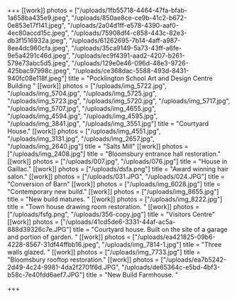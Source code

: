 +++
[[work]]
photos = ["/uploads/1fb55718-4464-47fa-bfab-1a658ba435e9.jpeg", "/uploads/850ae8ce-ce9b-41c2-b672-0e853e17f141.jpeg", "/uploads/2a04d1ff-e578-4390-aaf0-4ec80accd15c.jpeg", "/uploads/75908df4-c858-443c-82e3-db3f1516932a.jpeg", "/uploads/61262695-7b14-4aff-a987-8ee4dc960cfa.jpeg", "/uploads/35ca9149-5a73-43ff-a6fe-9e5a4291c46d.jpeg", "/uploads/ec9f4391-aad2-4207-b261-579e73abc5d5.jpeg", "/uploads/129e0e46-096d-48e3-9726-425bac97998c.jpeg", "/uploads/ce368dac-5588-493d-8431-940fc08e118f.jpeg"]
title = "Pocklington School Art and Design Centre Building "
[[work]]
photos = ["/uploads/img_5722.jpg", "/uploads/img_5704.jpg", "/uploads/img_5725.jpg", "/uploads/img_5723.jpg", "/uploads/img_5720.jpg", "/uploads/img_5717.jpg", "/uploads/img_5707.jpg", "/uploads/img_4655.jpg", "/uploads/img_4594.jpg", "/uploads/img_4595.jpg", "/uploads/img_3841.jpg", "/uploads/img_3551.jpg"]
title = "Courtyard House."
[[work]]
photos = ["/uploads/img_4551.jpg", "/uploads/img_3131.jpg", "/uploads/img_2657.jpg", "/uploads/img_2640.jpg"]
title = "Salts Mill"
[[work]]
photos = ["/uploads/img_2408.jpg"]
title = "Bloomsbury entrance hall restoration."
[[work]]
photos = ["/uploads/007.jpg", "/uploads/076.jpg"]
title = "House in Gaillac."
[[work]]
photos = ["/uploads/dsfa.png"]
title = "Award winning hair salon."
[[work]]
photos = ["/uploads/031.JPG", "/uploads/024.JPG"]
title = "Conversion of Barn"
[[work]]
photos = ["/uploads/img_6028.jpg"]
title = "Contemporary new build."
[[work]]
photos = ["/uploads/img_8655.jpg"]
title = "New build matures. "
[[work]]
photos = ["/uploads/img_8222.jpg"]
title = "Town house drawing room restoration. "
[[work]]
photos = ["/uploads/fsfg.png", "/uploads/356-copy.jpg"]
title = "Visitors Centre"
[[work]]
photos = ["/uploads/41cd5de6-3331-44af-ac5a-888d39326c7e.JPG"]
title = "Courtyard house. Built on the site of a garage and portion of garden. "
[[work]]
photos = ["/uploads/ea421825-09b6-4228-8567-31df44ffbb16.jpeg", "/uploads/img_7814-1.jpg"]
title = "Three walls glazed. "
[[work]]
photos = ["/uploads/img_7733.jpg"]
title = "Bloomsbury rooftop restoration."
[[work]]
photos = ["/uploads/ea7b5242-2d49-4c24-9981-4da2f2701f6d.JPG", "/uploads/de65364c-e5bd-4bf3-b58c-7e40fdd6aef7.JPG"]
title = "New Build Farmhouse. "

+++

